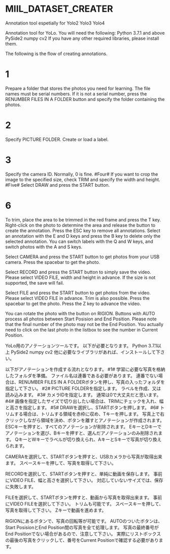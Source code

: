 # MIIL_DATASET_CREATER
Annotation tool espetially for Yolo2 Yolo3 Yolo4


Annotation tool for YoLo.
You will need the following:
Python 3.7.1 and above
PySide2
numpy
cv2
If you have any other required libraries, please install them.


The following is the flow of creating annotations.
# 1 #
Prepare a folder that stores the photos you need for learning.
The file names must be serial numbers.
If it is not a serial number, press the RENUMBER FILES IN A FOLDER button and specify the folder containing the photos.
# 2 #
Specify PICTURE FOLDER.
Create or load a label.
# 3 #
Specify the camera ID.
Normally, 0 is fine.
#Four#
If you want to crop the image to the specified size, check TRIM and specify the width and height.
#Five#
Select DRAW and press the START button.
# 6 #
To trim, place the area to be trimmed in the red frame and press the T key.
Right-click on the photo to determine the area and release the button to create the annotation.
Press the ESC key to remove all annotations.
Select an annotation with the E and D keys and press the B key to delete only the selected annotation.
You can switch labels with the Q and W keys, and switch photos with the A and S keys.


Select CAMERA and press the START button to get photos from your USB camera.
Press the spacebar to get the photo.


Select RECORD and press the START button to simply save the video.
Please select VIDEO FILE, width and height in advance.
If the size is not supported, the save will fail.


Select FILE and press the START button to get photos from the video.
Please select VIDEO FILE in advance.
Trim is also possible.
Press the spacebar to get the photo.
Press the Z key to advance the video.


You can rotate the photo with the button on RIGION.
Buttons with AUTO process all photos between Start Posision and End Position.
Please note that the final number of the photo may not be the End Position.
You actually need to click on the last photo in the listbox to see the number in Current Position.


YoLo用のアノテーションツールです。
以下が必要となります。
Python 3.7.1以上
PySide2
numpy
cv2
他に必要なライブラリがあれば、インストールして下さい。


以下がアノテーションを作成する流れとなります。
#1#
学習に必要な写真を格納したフォルダを準備。
ファイル名は連番である必要があります。
連番でない場合は、RENUMBER FILES IN A FOLDERボタンを押し、写真の入ったフォルダを指定して下さい。
#2#
PICTURE FOLDERを指定します。
ラベルを作成、又は読み込みます。
#3#
カメラIDを指定します。
通常は0で大丈夫だと思います。
#4#
画像を指定したサイズで切り出したい場合は、TRIMにチェックを入れ、幅と高さを指定します。
#5#
DRAWを選択し、STARTボタンを押します。
#6#
トリムする場合は、トリムする領域を赤枠に収め、Tキーを押します。
写真上で右クリックしながら領域を決め、ボタンを離すとアノテーションが作成されます。
ESCキーを押すと、すべてのアノテーションが削除されます。
EキーとDキーでアノテーションを選び、Bキーを押すと、選んだアノテーションのみ削除されます。
QキーとWキーでラベルが切り換えられ、AキーとSキーで写真が切り換えられます。


CAMERAを選択して、STARTボタンを押すと、USBカメラから写真が取得出来ます。
スペースキーを押して、写真を取得して下さい。


RECORDを選択して、STARTボタンを押すと、単純に動画を保存します。
事前にVIDEO FILE、幅と高さを選択して下さい。
対応していないサイズでは、保存に失敗します。


FILEを選択して、STARTボタンを押すと、動画から写真を取得出来ます。
事前にVIDEO FILEを選択して下さい。
トリムも可能です。
スペースキーを押して、写真を取得して下さい。
Zキーで動画を進めます。


RIGIONにあるボタンで、写真の回転等が可能です。
AUTOのついたボタンは、Start PosisionとEnd Position間の写真を全て処理します。
写真の最終番号がEnd Positionでない場合があるので、注意して下さい。
実際にリストボックスの最後の写真をクリックして、番号をCurrent Positionで確認する必要があります。
